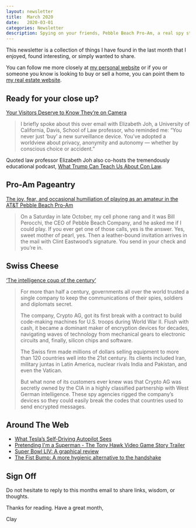 ```yaml
---
layout: newsletter
title:  March 2020
date:   2020-03-01
categories: Newsletter
description: Spying on your friends, Pebble Beach Pro-Am, a real spy story, robot eyes, Tony Hawk Pro Skater, TV graphics and dirty hands
---
```


This newsletter is a collection of things I have found in the last month that I enjoyed, found interesting, or simply wanted to share.

You can follow me more closely at [my personal website](http://claycarson.net "Personal Website") or if you or someone you know is looking to buy or sell a home, you can point them to [my real estate website](http://claycarson.com "Business Website ").

## Ready for your close up?

[Your Visitors Deserve to Know They’re on Camera](https://www.nytimes.com/2019/10/07/opinion/security-camera-privacy.html)

> I briefly spoke about this over email with Elizabeth Joh, a University of California, Davis, School of Law professor, who reminded me: “You never just ‘buy’ a new surveillance device. You’ve adopted a worldview about privacy, anonymity and autonomy — whether by conscious choice or accident.”

Quoted law professor Elizabeth Joh also co-hosts the tremendously educational podcast, [What Trump Can Teach Us About Con Law](https://www.radiotopia.fm/podcasts/trump-con-law).

##  Pro-Am Pageantry 

[The joy, fear, and occasional humiliation of playing as an amateur in the AT&T Pebble Beach Pro-Am](https://www.golfdigest.com/story/the-joy-fear-and-occasional-humiliation-of-playing-as-an-amateur-in-the-atandt-pebble-beach-pro-am "The joy, fear, and occasional humiliation of playing as an amateur in the AT&T Pebble Beach Pro-Am")

> On a Saturday in late October, my cell phone rang and it was Bill Perocchi, the CEO of Pebble Beach Company, and he asked me if I could play. If you ever get one of those calls, yes is the answer. Yes, sweet mother of pearl, yes. Then a leather-bound invitation arrives in the mail with Clint Eastwood’s signature. You send in your check and you’re in.

## Swiss Cheese

[‘The intelligence coup of the century’](https://www.washingtonpost.com/graphics/2020/world/national-security/cia-crypto-encryption-machines-espionage/ "‘The intelligence coup of the century’")

> For more than half a century, governments all over the world trusted a single company to keep the communications of their spies, soldiers and diplomats secret.
> 
> The company, Crypto AG, got its first break with a contract to build code-making machines for U.S. troops during World War II. Flush with cash, it became a dominant maker of encryption devices for decades, navigating waves of technology from mechanical gears to electronic circuits and, finally, silicon chips and software.
> 
> The Swiss firm made millions of dollars selling equipment to more than 120 countries well into the 21st century. Its clients included Iran, military juntas in Latin America, nuclear rivals India and Pakistan, and even the Vatican.
> 
> But what none of its customers ever knew was that Crypto AG was secretly owned by the CIA in a highly classified partnership with West German intelligence. These spy agencies rigged the company’s devices so they could easily break the codes that countries used to send encrypted messages.

## Around The Web

- [What Tesla’s Self-Driving Autopilot Sees](https://www.reddit.com/r/Damnthatsinteresting/comments/ewx4ma/what_teslas_unreleased_fsd_fully_selfdriving/ "What Tesla’s Self-Driving Autopilot Sees")
- [Pretending I'm a Superman - The Tony Hawk Video Game Story Trailer](https://www.youtube.com/watch?v=vpD1ZrT9T4Y "Pretending I'm a Superman - The Tony Hawk Video Game Story Trailer")
- [Super Bowl LIV: A graphical review](https://tv.avclub.com/fox-redesigns-its-nfl-graphics-for-the-point-your-phone-1841522459 "Super Bowl LIV: A graphical review")
- [The Fist Bump: A more hygienic alternative to the handshake](https://www.sciencedirect.com/science/article/abs/pii/S0196655314006592 "The fist bump: A more hygienic alternative to the handshake")

## Sign Off

Do not hesitate to reply to this months email to share links, wisdom, or thoughts.

Thanks for reading. Have a great month,

Clay